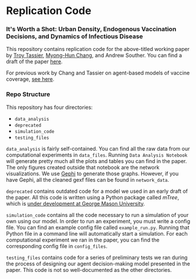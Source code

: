 # Replication Code

### It's Worth a Shot: Urban Density, Endogenous Vaccination Decisions, and Dynamics of Infectious Disease

This repository contains replication code for the above-titled working paper by [Troy Tassier](https://sites.google.com/site/troytassier/home),  [Myong-Hun Chang](https://academic.csuohio.edu/changm/), and Andrew Souther. You can find a draft of the paper [here](densityVax.pdf).  

For previous work by Chang and Tassier on agent-based models of vaccine coverage, [see here](https://link.springer.com/article/10.1007/s10614-019-09918-7).  

### Repo Structure

This repository has four directories: 

- `data_analysis`
- `deprecated`
- `simulation_code`
- `testing_files`

`data_analysis` is fairly self-contained. You can find all the raw data from our computational experiments in `data_files`. Running `Data Analysis Notebook` will generate pretty much all the plots and tables you can find in the paper. The only figures created outside that notebook are the network visualizations. We use [Gephi](https://gephi.org/) to generate those graphs. However, if you have Gephi, all the cleaned gexf files can be found in `network_data`. 

`deprecated` contains outdated code for a model we used in an early draft of the paper. All this code is written using a Python package called *mTree*, which is [under development at George Mason University](https://github.com/gmucsn).

`simulation_code` contains all the code necessary to run a simulation of your own using our model. In order to run an experiment, you must write a config file. You can find an example config file called `example_run.py`. Running that  Python file in a command line will automatically start a simulation. For each computational experiment we ran in the paper, you can find the corresponding config file in `config_files`. 

`testing_files` contains code for a series of preliminary tests we ran during the process of designing our agent decision-making model presented in the paper. This code is not so well-documented as the other directories. 

<!---
`sim_from_scratch` is a complete replication of `mtree_code` that avoids the use of *mTree.* if you want to replicate our computational experiments or play around with parameters of your own, this is where you should look. If you already have Python, it should be a fairly simple process. First, enter all your desired parameters into `run_sim.py` file. Then, make sure to install the Python package [jsonlines](https://jsonlines.readthedocs.io/en/latest/). Finally, place `run_sim.py` and `Vax_Model.py` in the same folder, and simply run the former (if you're using Windows, navigate to that folder in the Command Line, and type `python rum_sim.py`). 
-->





